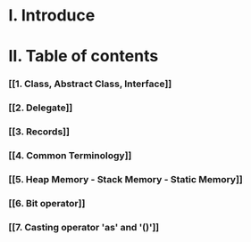 # I. Introduce
# II. Table of contents

### [[1. Class, Abstract Class, Interface]]

### [[2. Delegate]]

### [[3. Records]]


### [[4. Common Terminology]]

### [[5. Heap Memory - Stack Memory - Static Memory]]

### [[6. Bit operator]]

### [[7. Casting operator 'as' and '()']]